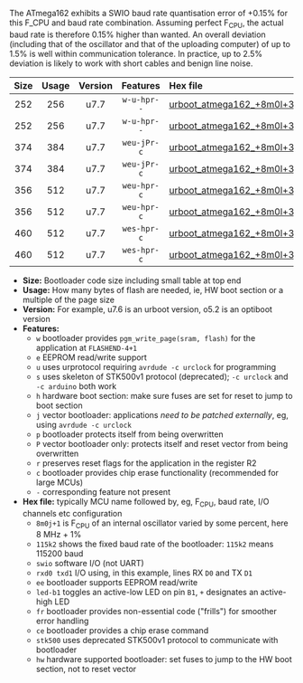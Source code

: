 The ATmega162 exhibits a SWIO baud rate quantisation error of +0.15% for this F_CPU and baud rate combination. Assuming perfect F<sub>CPU</sub>, the actual baud rate is therefore 0.15% higher than wanted. An overall deviation (including that of the oscillator and that of the uploading computer) of up to 1.5% is well within communication tolerance. In practice, up to 2.5% deviation is likely to work with short cables and benign line noise.

|Size|Usage|Version|Features|Hex file|
|:-:|:-:|:-:|:-:|:--|
|252|256|u7.7|`w-u-hpr--`|[urboot_atmega162_+8m0l+3_+++9k6_swio_rxb2_txb3_led+b0_hw.hex](https://raw.githubusercontent.com/stefanrueger/urboot.hex/main/cores/majorcore/atmega162/internal_oscillator/fcpu_+8m0l+3/br_+++9k6/urboot_atmega162_+8m0l+3_+++9k6_swio_rxb2_txb3_led+b0_hw.hex)|
|252|256|u7.7|`w-u-hpr--`|[urboot_atmega162_+8m0l+3_+++9k6_swio_rxd0_txd1_led+b0_hw.hex](https://raw.githubusercontent.com/stefanrueger/urboot.hex/main/cores/majorcore/atmega162/internal_oscillator/fcpu_+8m0l+3/br_+++9k6/urboot_atmega162_+8m0l+3_+++9k6_swio_rxd0_txd1_led+b0_hw.hex)|
|374|384|u7.7|`weu-jPr-c`|[urboot_atmega162_+8m0l+3_+++9k6_swio_rxb2_txb3_ee_led+b0_fr_ce.hex](https://raw.githubusercontent.com/stefanrueger/urboot.hex/main/cores/majorcore/atmega162/internal_oscillator/fcpu_+8m0l+3/br_+++9k6/urboot_atmega162_+8m0l+3_+++9k6_swio_rxb2_txb3_ee_led+b0_fr_ce.hex)|
|374|384|u7.7|`weu-jPr-c`|[urboot_atmega162_+8m0l+3_+++9k6_swio_rxd0_txd1_ee_led+b0_fr_ce.hex](https://raw.githubusercontent.com/stefanrueger/urboot.hex/main/cores/majorcore/atmega162/internal_oscillator/fcpu_+8m0l+3/br_+++9k6/urboot_atmega162_+8m0l+3_+++9k6_swio_rxd0_txd1_ee_led+b0_fr_ce.hex)|
|356|512|u7.7|`weu-hpr-c`|[urboot_atmega162_+8m0l+3_+++9k6_swio_rxb2_txb3_ee_led+b0_fr_ce_hw.hex](https://raw.githubusercontent.com/stefanrueger/urboot.hex/main/cores/majorcore/atmega162/internal_oscillator/fcpu_+8m0l+3/br_+++9k6/urboot_atmega162_+8m0l+3_+++9k6_swio_rxb2_txb3_ee_led+b0_fr_ce_hw.hex)|
|356|512|u7.7|`weu-hpr-c`|[urboot_atmega162_+8m0l+3_+++9k6_swio_rxd0_txd1_ee_led+b0_fr_ce_hw.hex](https://raw.githubusercontent.com/stefanrueger/urboot.hex/main/cores/majorcore/atmega162/internal_oscillator/fcpu_+8m0l+3/br_+++9k6/urboot_atmega162_+8m0l+3_+++9k6_swio_rxd0_txd1_ee_led+b0_fr_ce_hw.hex)|
|460|512|u7.7|`wes-hpr-c`|[urboot_atmega162_+8m0l+3_+++9k6_swio_rxb2_txb3_ee_led+b0_fr_ce_stk500_hw.hex](https://raw.githubusercontent.com/stefanrueger/urboot.hex/main/cores/majorcore/atmega162/internal_oscillator/fcpu_+8m0l+3/br_+++9k6/urboot_atmega162_+8m0l+3_+++9k6_swio_rxb2_txb3_ee_led+b0_fr_ce_stk500_hw.hex)|
|460|512|u7.7|`wes-hpr-c`|[urboot_atmega162_+8m0l+3_+++9k6_swio_rxd0_txd1_ee_led+b0_fr_ce_stk500_hw.hex](https://raw.githubusercontent.com/stefanrueger/urboot.hex/main/cores/majorcore/atmega162/internal_oscillator/fcpu_+8m0l+3/br_+++9k6/urboot_atmega162_+8m0l+3_+++9k6_swio_rxd0_txd1_ee_led+b0_fr_ce_stk500_hw.hex)|

- **Size:** Bootloader code size including small table at top end
- **Usage:** How many bytes of flash are needed, ie, HW boot section or a multiple of the page size
- **Version:** For example, u7.6 is an urboot version, o5.2 is an optiboot version
- **Features:**
  + `w` bootloader provides `pgm_write_page(sram, flash)` for the application at `FLASHEND-4+1`
  + `e` EEPROM read/write support
  + `u` uses urprotocol requiring `avrdude -c urclock` for programming
  + `s` uses skeleton of STK500v1 protocol (deprecated); `-c urclock` and `-c arduino` both work
  + `h` hardware boot section: make sure fuses are set for reset to jump to boot section
  + `j` vector bootloader: applications *need to be patched externally*, eg, using `avrdude -c urclock`
  + `p` bootloader protects itself from being overwritten
  + `P` vector bootloader only: protects itself and reset vector from being overwritten
  + `r` preserves reset flags for the application in the register R2
  + `c` bootloader provides chip erase functionality (recommended for large MCUs)
  + `-` corresponding feature not present
- **Hex file:** typically MCU name followed by, eg, F<sub>CPU</sub>, baud rate, I/O channels etc configuration
  + `8m0j+1` is F<sub>CPU</sub> of an internal oscillator varied by some percent, here 8 MHz + 1%
  + `115k2` shows the fixed baud rate of the bootloader: `115k2` means 115200 baud
  + `swio` software I/O (not UART)
  + `rxd0 txd1` I/O using, in this example, lines RX `D0` and TX `D1`
  + `ee` bootloader supports EEPROM read/write
  + `led-b1` toggles an active-low LED on pin `B1`, `+` designates an active-high LED
  + `fr` bootloader provides non-essential code ("frills") for smoother error handling
  + `ce` bootloader provides a chip erase command
  + `stk500` uses deprecated STK500v1 protocol to communicate with bootloader
  + `hw` hardware supported bootloader: set fuses to jump to the HW boot section, not to reset vector
